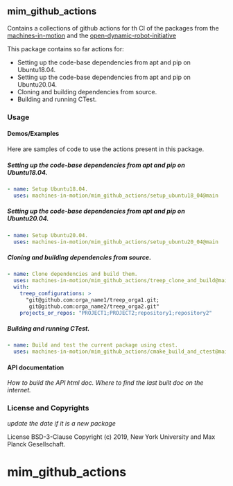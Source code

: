 mim_github_actions
------------------

Contains a collections of github actions for th CI of the packages from
the
[machines-in-motion](https://github.com/machines-in-motion)
and the
[open-dynamic-robot-initiative](https://github.com/open-dynamic-robot-initiative)

This package contains so far actions for:
- Setting up the code-base dependencies from apt and pip on Ubuntu18.04.
- Setting up the code-base dependencies from apt and pip on Ubuntu20.04.
- Cloning and building dependencies from source.
- Building and running CTest.

### Usage

#### Demos/Examples

Here are samples of code to use the actions present in this package.

##### Setting up the code-base dependencies from apt and pip on Ubuntu18.04.

```yml
- name: Setup Ubuntu18.04.
  uses: machines-in-motion/mim_github_actions/setup_ubuntu18_04@main
```

##### Setting up the code-base dependencies from apt and pip on Ubuntu20.04.

```yml
- name: Setup Ubuntu20.04.
  uses: machines-in-motion/mim_github_actions/setup_ubuntu20_04@main
```

##### Cloning and building dependencies from source.

```yml
- name: Clone dependencies and build them.
  uses: machines-in-motion/mim_github_actions/treep_clone_and_build@main
  with:
    treep_configurations: >
      "git@github.com:orga_name1/treep_orga1.git;
       git@github.com:orga_name2/treep_orga2.git"
    projects_or_repos: "PROJECT1;PROJECT2;repository1;repository2"
```

##### Building and running CTest.

```yml
- name: Build and test the current package using ctest.
  uses: machines-in-motion/mim_github_actions/cmake_build_and_ctest@main
```

#### API documentation

*How to build the API html doc.*
*Where to find the last built doc on the internet.*

### License and Copyrights

*update the date if it is a new package*

License BSD-3-Clause
Copyright (c) 2019, New York University and Max Planck Gesellschaft.




# mim_github_actions



